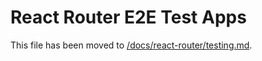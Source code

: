 # React Router E2E Test Apps

This file has been moved to [/docs/react-router/testing.md](/docs/react-router/testing.md).
